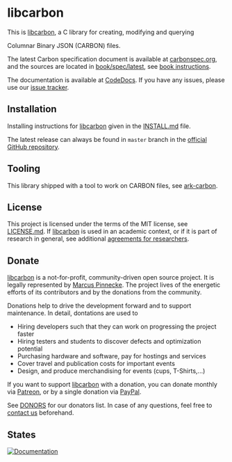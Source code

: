 # libcarbon

This is [libcarbon](https://github.com/protolabs/libcarbon), a C library for creating, modifying and querying 

Columnar Binary JSON (CARBON) files. 

The latest Carbon specification document is available at [carbonspec.org](http://carbonspec.org), and the sources are located in [book/spec/latest](book/spec/latest), see [book instructions](book/README.md).

The documentation is available at [CodeDocs](https://codedocs.xyz/protolabs/libcarbon/). If you have any issues, please 
use our [issue tracker](https://github.com/protolabs/libcarbon/issues).

## Installation

Installing instructions for [libcarbon](https://github.com/protolabs/libcarbon) given in the [INSTALL.md](INSTALL.md) 
file. 

The latest release can always be found in `master` branch in the 
[official GitHub repository](https://github.com/protolabs/libcarbon).

## Tooling

This library shipped with a tool to work on CARBON files, see [ark-carbon](tools/carbon/). 

## License

This project is licensed under the terms of the MIT license, see 
[LICENSE.md](https://github.com/protolabs/libcarbon/blob/master/LICENSE). If [libcarbon](https://github.com/protolabs/libcarbon) is used in an academic context, or if it is part of research in general, see additional [agreements for researchers](FOR_RESEARCHERS.md). 


## Donate

[libcarbon](https://github.com/protolabs/libcarbon) is a not-for-profit, community-driven open source project. It is 
legally represented by [Marcus Pinnecke](http://www.pinnecke.info). The project lives of the energetic efforts of its 
contributors and by the donations from the community. 

Donations help to drive the development forward and to support maintenance. In detail, dontations are used to

* Hiring developers such that they can work on progressing the project faster
* Hiring testers and students to discover defects and optimization potential
* Purchasing hardware and software, pay for hostings and services
* Cover travel and publication costs for important events
* Design, and produce merchandising for events (cups, T-Shirts,...)

If you want to support [libcarbon](https://github.com/protolabs/libcarbon) with a donation, you can donate monthly via 
[Patreon](https://www.patreon.com/pinnecke), or by a single donation via [PayPal](http://paypal.me/MarcusPinnecke).

See [DONORS](DONORS.md) for our donators list. In case of any questions, feel free to 
[contact us](mailto:pinnecke@ovgu.de) beforehand.

## States

[![Documentation](https://codedocs.xyz/protolabs/libcarbon.svg)](https://codedocs.xyz/protolabs/libcarbon/)

